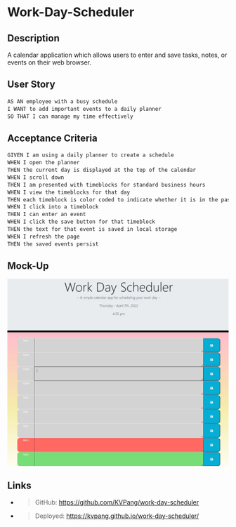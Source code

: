# Work-Day-Scheduler

## Description
A calendar application which allows users to enter and save tasks, notes, or events on their web browser. 

## User Story
```md
AS AN employee with a busy schedule
I WANT to add important events to a daily planner
SO THAT I can manage my time effectively
```

## Acceptance Criteria
```md
GIVEN I am using a daily planner to create a schedule
WHEN I open the planner
THEN the current day is displayed at the top of the calendar
WHEN I scroll down
THEN I am presented with timeblocks for standard business hours
WHEN I view the timeblocks for that day
THEN each timeblock is color coded to indicate whether it is in the past, present, or future
WHEN I click into a timeblock
THEN I can enter an event
WHEN I click the save button for that timeblock
THEN the text for that event is saved in local storage
WHEN I refresh the page
THEN the saved events persist
```

## Mock-Up
![photo](./images/Page(1).JPG)

## Links
- >GitHub: https://github.com/KVPang/work-day-scheduler
- >Deployed: https://kvpang.github.io/work-day-scheduler/